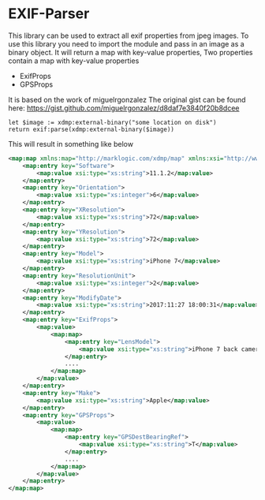# EXIF-Parser

This library can be used to extract all exif properties from jpeg images.
To use this library you need to import the module and pass in an image as a binary object.
It will return a map with key-value properties, Two properties contain a map with key-value properties

* ExifProps
* GPSProps

It is based on the work of miguelrgonzalez
The original gist can be found here: https://gist.github.com/miguelrgonzalez/d8daf7e3840f20b8dcee

```xquery
let $image := xdmp:external-binary("some location on disk")
return exif:parse(xdmp:external-binary($image))
```
This will result in something like below

```xml
<map:map xmlns:map="http://marklogic.com/xdmp/map" xmlns:xsi="http://www.w3.org/2001/XMLSchema-instance" xmlns:xs="http://www.w3.org/2001/XMLSchema">
	<map:entry key="Software">
		<map:value xsi:type="xs:string">11.1.2</map:value>
	</map:entry>
	<map:entry key="Orientation">
		<map:value xsi:type="xs:integer">6</map:value>
	</map:entry>
	<map:entry key="XResolution">
		<map:value xsi:type="xs:string">72</map:value>
	</map:entry>
	<map:entry key="YResolution">
		<map:value xsi:type="xs:string">72</map:value>
	</map:entry>
	<map:entry key="Model">
		<map:value xsi:type="xs:string">iPhone 7</map:value>
	</map:entry>
	<map:entry key="ResolutionUnit">
		<map:value xsi:type="xs:integer">2</map:value>
	</map:entry>
	<map:entry key="ModifyDate">
		<map:value xsi:type="xs:string">2017:11:27 18:00:31</map:value>
	</map:entry>
	<map:entry key="ExifProps">
		<map:value>
			<map:map>
				<map:entry key="LensModel">
					<map:value xsi:type="xs:string">iPhone 7 back camera 3.99mm f/1.8</map:value>
				</map:entry>
				....
			</map:map>
		</map:value>
	</map:entry>
	<map:entry key="Make">
		<map:value xsi:type="xs:string">Apple</map:value>
	</map:entry>
	<map:entry key="GPSProps">
		<map:value>
			<map:map>
				<map:entry key="GPSDestBearingRef">
					<map:value xsi:type="xs:string">T</map:value>
				</map:entry>
				....
			</map:map>
		</map:value>
	</map:entry>
</map:map>
```